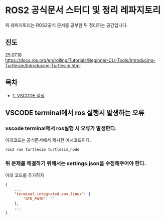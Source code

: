 # ROS2 공식문서 스터디 및 정리 레파지토리
위 레파지토리는 ROS2공식 문서를 공부한 뒤 정리하는 공간입니다.

## 진도

25.07.18 <br />
https://docs.ros.org/en/rolling/Tutorials/Beginner-CLI-Tools/Introducing-Turtlesim/Introducing-Turtlesim.html<br />


## 목차
- [1. VSCODE 설정](#vscode-terminal에서-ros-실행시-발생하는-오류)


## VSCODE terminal에서 ros 실행시 발생하는 오류
### vscode terminal에서 ros실행 시 오류가 발생한다.
아래코드는 공식문서에서 제시한 예시코드이다.
```bash
ros2 run turtlesim turtlesim_node
```

### 위 문제를 해결하기 위해서는 settings.json을 수정해주어야 한다.
아래 코드를 추가하자
```json
{
    ...
    "terminal.integrated.env.linux": {
        "GTK_PATH": ""
    },
    ...
}
```


<!-- ## colcon 설치
sudo apt install python3-colcon-co

## auto completion 사용하기

![alt text](image.png)

- 환경변수 추가

```bash
source /usr/share/colcon_argcomplete/hook/colcon-argcomplete.bash
```

## workspace 설치하기

1. ros2_ws 만들깅
```bash
cd ~
mkdir ros2_ws
cd ros2_ws
```

2. src 디렉토리 생성하기
```bash
mkdir src
```

3. build하기
```bash
colcon build
```

dd

이 후 log(build process), install, log 디렉토리가 생성된다.

4. install directory의 local_setup.bash를 소스 해줌

```bash
vi ~./zshrc
```

## python Package 생성하기

패키지는 독립된 유닛이며, 코드를 재사용 가능한 블록으로 분리해준다.
예시로 카메라 패키지와 로봇패키지 등이 있다.

1. src 폴더로 이동하기

```bash
cd ~ros2_ws/src
```

2. 파이썬 패키지 생성하기

```bash
ros2 pkg create my_py_pkg --build-type ament_python --dependencies rclpy
```

3. 빌드 방법

```bash
colcon build
```

4. 특정 패키지만 빌드하기

```bash
colcon build --packages-select my-py-pkg
```

3. C++ 패키지 생성하기

```bash
cd src
ros2 pkg create my_cpp_pkg --build-type ament_cmake --dependencies rclcpp
```

## ROS2 - Nodes
다른 노드와 커뮤니케이션 함

- Subprograms in your application, responsible for only one thing
- Combined into a graph
- Communicate with each other thorough topics, services, and parameters

Benfits :
- Reduce code complexity
- Fault tolerance
- Can be written in Python, C++, ...

### 카메라 패키지라면
- 카메라 드라이버
- 이미지 처리

### Motion Planning pkg
- Path correction
- Motion planning

### image Processing node와 Path Correction Node의 통신

### Hardware control
- Drivers
- Main Control loop (Motion Planing 과 통신)
- State Publisher


## 간단한 Python 노드 생성

1. 파일 생성

```bash
cd ~/ros2_ws/src/my_py_pkg/my_py_pkg
touch my_first_node.py
```

2. 파이썬 노드 작성

```python
#!/usr/bin/env python3
import rclpy
from rclpy.node import Node

class MyNode(Node):
   def __init__(self):
      super().__init__("py_test")  # 노드 이름 설정
      self.counter_ = 0
      self.get_logger().info("Hello ROS2")  # 초기 메시지 출력
      self.create_timer(0.5, self.timer_callback)  # 0.5초마다 callback 호출

   def timer_callback(self):
      self.counter_ += 1
      self.get_logger().info("Hello " + str(self.counter_))  # 카운터를 증가시키며 출력

def main(args=None):
   rclpy.init(args=args)
   node = MyNode()
   rclpy.spin(node)  # 프로그램을 지속적으로 실행, 다른 작업이 없을 경우 유지
   rclpy.shutdown()  # ROS 2 종료

if __name__ == '__main__':
   main()

```
- MyNode 클래스
- Node를 상속하며, ROS 2의 노드를 생성하는 기본 구조입니다.
- self.get_logger().info("string"): 메시지를 콘솔에 출력합니다.
- self.create_timer(0.5, self.timer_callback): 0.5초마다 timer_callback 함수를 호출하는 타이머를 생성합니다. 이는 주파수 2Hz에 해당하며, 초당 2번 호출됩니다.
- rclpy.spin(node): 노드가 지속해서 동작하게 하며, 다른 작업이 없다면 프로그램이 종료되지 않도록 합니다.
- node의 이름에는 “node”라는 단어가 포함되지 않아야 합니다.
- 메인 함수
- rclpy.init(): ROS 2의 초기화 함수로, 노드 실행 준비를 합니다.
- rclpy.shutdown(): ROS 2를 종료합니다.

## 노드 설치 방법

직접 실행 권한을 부여하여 노드를 실행할 수도 있지만, setup.cfg와 setup.py 파일을 사용하여 설치하는 방법이 권장됩니다.

1. setup.cfg

setup.cfg 파일은 설치 디렉토리를 정의합니다. 이를 통해 설치 시 파일의 위치를 지정할 수 있습니다.

[develop]
script-dir=$base/lib/my_py_pkg
[install]
install-scripts=$base/lib/my_py_pkg

- $base/lib/my_py_pkg: 설치 후에 실행 가능한 스크립트가 위치할 디렉토리입니다.

2. setup.py

setup.py는 패키지 메타데이터와 종속성을 설정하며, ROS 2 패키지인 package.xml과 같은 역할을 합니다.

```python
from setuptools import setup

package_name = 'my_py_pkg'

setup(
    name=package_name,
    version='0.0.0',
    packages=[package_name],
    data_files=[
        ('share/ament_index/resource_index/packages',
            ['resource/' + package_name]),
        ('share/' + package_name, ['package.xml']),
    ],
    install_requires=['setuptools'],
    zip_safe=True,
    maintainer='kim',
    maintainer_email='kim@todo.todo',
    description='ROS 2 Python Node Package',
    license='TODO: License declaration',
    tests_require=['pytest'],
    entry_points={
        'console_scripts': [
           "py_node = my_py_pkg.my_first_node:main"
        ],
    },
)
```

- entry_points: 패키지 설치 후, py_node 명령을 실행하여 my_first_node.py 파일의 main() 함수를 호출할 수 있도록 합니다.
- py_node = my_py_pkg.my_first_node:main에서 my_py_pkg.my_first_node는 my_py_pkg 패키지 내부의 my_first_node 모듈을 의미하며, main 함수가 실행됩니다.

## 노드 실행

1. 빌드

```bash
cd ~/ros2_ws
colcon build --packages-select my_py_pkg
```

colcon build를 통해 패키지를 빌드합니다. --packages-select 옵션을 사용하여 특정 패키지만 빌드할 수 있습니다.

2. 설치 디렉토리에서 노드 실행

```bash
cd install/my_py_pkg/lib/my_py_pkg
./py_node
```

install/my_py_pkg/lib/my_py_pkg 경로에서 py_node를 직접 실행할 수 있습니다. 이 파일은 entry_points 설정에 의해 자동 생성되었으며, my_first_node.py의 main() 함수를 호출합니다.

3. 다른 터미널에서 노드 실행

```bash
source ~/.bashrc
ros2 run my_py_pkg py_node
```

새로운 터미널에서 ros2 run my_py_pkg py_node 명령을 통해 노드를 실행할 수 있습니다. source ~/.bashrc를 실행하여 ROS 2 설정이 반영된 환경을 사용하도록 합니다.


## 간단한 C++ 노드 생성

### cpp package생성
```bash
cd ros2_ws/src
ros2 pkg create my_cpp_pkg --build-type ament_cmake --dependencies rclcpp
```
![alt text](image-1.png)

### 선택 빌드하기
```bash
colcon build --packages-select my_cpp_pkg
```
![alt text](image-2.png)

![alt text](image-4.png)

- c_cpp_properties.json

```json
{
    "configurations": [
        {
            "name": "Linux",
            "includePath": [
                "${workspaceFolder}/**",
                "/opt/ros/foxy/include"
            ],
            "defines": [],
            "intelliSenseMode": "linux-gcc-arm64"
        }
    ],
    "version": 4
}
```

- 생성된 노드를 run하기 위해 특정 디렉토리에 node를 생성해야 하며 이를 cmake에 추가한다.

```txt
cmake_minimum_required(VERSION 3.5)
project(my_cpp_pkg)

# Default to C++14
if(NOT CMAKE_CXX_STANDARD)
  set(CMAKE_CXX_STANDARD 14)
endif()

if(CMAKE_COMPILER_IS_GNUCXX OR CMAKE_CXX_COMPILER_ID MATCHES "Clang")
  add_compile_options(-Wall -Wextra -Wpedantic)
endif()

# find dependencies
find_package(ament_cmake REQUIRED)
find_package(rclcpp REQUIRED)

add_executable(cpp_node src/my_first_node.cpp) # executable 생성
ament_target_dependencies(cpp_node rclcpp) #linking

install(TARGETS
  cpp_node
  DESTINATION lib/${PROJECT_NAME}
)

ament_package()

```

```text
add_executable(cpp_node src/my_first_node.cpp) # executable 생성
ament_target_dependencies(cpp_node rclcpp) # linking
```

- `add_executable`은 노드의 실행파일을 생성하고 cpp_node는 실행파일의 이름이며, 소스코드의 파일 경로는 src/my_first_node.cpp이다.
- `ament_target_dependencies`는 cpp_node 실행파일을 rclcpp라이브러리와 링크해준다.

```text
install(TARGETS
  cpp_node
  DESTINATION lib/${PROJECT_NAME}
)

ament_package()
```

- install은 빌드된 실행파일을 설치할 위치를 지정한다.
- TARGETS는 설치된 실행파일을 지정하며 여기서는 cpp_node이다.
- DESTINATION은 설치 위치를 지정한다. lib/my_cpp_pkg에 cpp_node실행파일을 설치한다는 것이다.

#### 정리
1.	프로젝트 이름과 요구되는 C++ 표준을 정의한다.
2.	의존성 패키지를 찾고, 컴파일 옵션을 추가한다.
3.	소스 코드에서 실행 파일을 생성하고, 필요한 라이브러리(rclcpp)와 연결한다.
4.	빌드된 실행 파일을 특정 디렉토리(lib/my_cpp_pkg)에 설치하여, ROS2 환경에서 사용할 수 있게 한다.


#### rclcpp를 이용하여 기본적인 ros2노드 생성하기

```cpp
#include "rclcpp/rclcpp.hpp"
```
- rclcpp 라이브러리를 포함하는 부분입니다. rclcpp는 ROS2의 C++ 클라이언트 라이브러리로, ROS2 노드를 작성하기 위해 필요한 기능을 제공합니다.

```cpp
int main(int argc, char** argv) {
   rclcpp::init(argc, argv); /// 로스 커뮤니케이션 초기화
```
- main 함수는 C++ 프로그램의 시작 지점입니다.
- `rclcpp::init(argc, argv);`는 ROS2 커뮤니케이션을 초기화하는 함수입니다. ROS2는 노드 간의 통신을 위해 초기화가 필요하며, 이 함수는 ROS2 프로그램의 시작에서 반드시 호출해야 합니다. argc와 argv는 ROS2 초기화 시 명령줄 인수를 전달하기 위해 사용됩니다.

```cpp
auto node = std::make_shared<rclcpp::Node>("cpp_test"); /// node는 shared pointer임 스코프 벗어나도 살아있을 수 있음
```   
- `std::make_shared<rclcpp::Node>("cpp_test");`는 cpp_test라는 이름의 노드를 생성하고, 그 노드를 std::shared_ptr로 관리합니다.
- `std::shared_ptr`는 스마트 포인터로, 해당 포인터를 사용하는 모든 영역에서 메모리를 안전하게 관리할 수 있게 해줍니다. 즉, 이 노드는 node 변수의 스코프를 벗어나도 다른 곳에서 참조할 수 있다면 메모리가 해제되지 않고 유지됩니다.

```cpp
RCLCPP_INFO(node->get_logger(), "Hello Cpp Node");
```

- RCLCPP_INFO는 ROS2의 로그 메시지 함수입니다.
- 첫 번째 인수로 `node->get_logger()`를 사용하여 노드의 로거(logger)를 가져옵니다.
- 두 번째 인수는 출력할 메시지로, "Hello Cpp Node"라는 문자열이 출력됩니다.
- 이 줄을 통해 콘솔에 "Hello Cpp Node"라는 정보 메시지가 출력됩니다.

```cpp
rclcpp::spin(node); /// 노드를 스핀함 (기다림) 노드가 살이있게 유지해준다.
```


- `rclcpp::spin(node);`는 ROS2 노드를 활성화 상태로 유지하는 함수입니다. 이 함수가 호출되면, 노드는 통신을 위해 계속 대기 상태에 들어갑니다.
- spin 함수는 종료될 때까지 실행을 지속하므로, 일반적으로 프로그램이 계속 실행되도록 유지하고, 메시지 수신 등의 이벤트를 처리하는 역할을 합니다.

```cpp
rclcpp::shutdown(); /// 노드가 멈추면 로스 커뮤니케이션 종료
```
- `rclcpp::shutdown();`은 ROS2 커뮤니케이션을 종료하는 함수입니다.
- spin이 종료되거나 프로그램이 종료될 때 shutdown을 호출하여 ROS2 노드와의 모든 연결을 정리합니다.

#### 전체 흐름 요약
1.	`rclcpp::init`으로 ROS2 커뮤니케이션을 초기화합니다.
2.	`std::make_shared<rclcpp::Node>("cpp_test")`로 cpp_test라는 이름의 노드를 생성합니다.
3.	`RCLCPP_INFO`로 노드의 로거를 통해 “Hello Cpp Node” 메시지를 출력합니다.
4.	`rclcpp::spin`을 통해 노드가 계속 실행되도록 유지합니다.
5.	`rclcpp::shutdown`을 호출하여 ROS2 커뮤니케이션을 종료합니다.

#### 타이머를 이용하여 일정시간 마다 로깅하기
```cpp
#include "rclcpp/rclcpp.hpp"

class MyNode: public rclcpp::Node {
public:
   MyNode(): Node("cpp_test") {
      RCLCPP_INFO(this->get_logger(), "Hello Cpp class Node");

      timer_ = this->create_wall_timer(std::chrono::seconds(1), 
                                       std::bind(&MyNode::timerCallback, this));
   }
private:
   void timerCallback() {
      RCLCPP_INFO(this->get_logger(), "Hello");
   }
   rclcpp::TimerBase::SharedPtr timer_;
};

int main(int argc, char** argv) {
   rclcpp::init(argc, argv); /// 로스 커뮤니케이션 초기화

   auto node = std::make_shared<MyNode>();
   rclcpp::spin(node); /// 노드를 스핀함 (기다림) 노드가 살이있게 유지해준다.
   rclcpp::shutdown(); /// 노드가 멈추면 로스 커뮤니케이션 종료

   return 0;
}
```

```cpp
      timer_ = this->create_wall_timer(std::chrono::seconds(1), 
                                       std::bind(&MyNode::timerCallback, this));
```

- `create_wall_timer`는 일정시간마다 주기적으로 `callback`함수를 호출하는 타이머를 생성한다.
- `std::chrono::second(1)`은 타이머의 간격을 나타내며 1초 마다 timerCallback함수를 호출하도록 설정한다.
- `std::bind(&MyNode::timerCallback, this)`는 timerCallback 함수를 현재 객체(this)의 멤버 함수로 바인딩한다.
- `rclcpp::TimerBase::SharedPtr timer_;`는 타이머 객체를 가리키는 스마트 포인터이다. 이를 통해 타이머의 수명을 관리할 수 있다.

#### 실제 타이머 객체의 위치
- 타이머 객체는 ROS2 노드의 메모리 공간에 생성된다.
- 그 타이머 객체를 가리키는 스마트 포인터 timer_를 통해 타이머를 사용한다.
- node가 파괴될 때 타이머 객체도 파괴된다.
- `rclcpp::spin(node)`가 실행되고 있는 동안 타이머는 활성 상태로 유지되며, 지정된 간격에 따라 `callback function`을 호출한다.

![alt text](image-5.png)



### 코드 템플릿

#### cpp
```cpp
#include "rclcpp/rclcpp.hpp"
 
class MyCustomNode : public rclcpp::Node // MODIFY NAME
{
public:
    MyCustomNode() : Node("node_name") // MODIFY NAME
    {
    }
 
private:
};
 
int main(int argc, char **argv)
{
    rclcpp::init(argc, argv);
    auto node = std::make_shared<MyCustomNode>(); // MODIFY NAME
    rclcpp::spin(node);
    rclcpp::shutdown();
    return 0;
}
```

```python
#!/usr/bin/env python3
import rclpy
from rclpy.node import Node
 
 
class MyCustomNode(Node): # MODIFY NAME
    def __init__(self):
        super().__init__("node_name") # MODIFY NAME
 
 
def main(args=None):
    rclpy.init(args=args)
    node = MyCustomNode() # MODIFY NAME
    rclpy.spin(node)
    rclpy.shutdown()
 
 
if __name__ == "__main__":
    main()
```

### rcl

rcl은 ros client library이다. pure C librarty임
dds는 data distribution service로 미들웨어임 

rclcpp cpp 클라이언트 라이브러리임 python도 똑같음 

### 디버깅 및 실행

- 먼저 환경변수에 workspace와 foxy가 있는지 확인한다.

![alt text](image-6.png)

만약 환경변수를 추가하거나 수정했다면 source `~/.bashrc`를 해줘야한다.

- tab을 두번 누르면 해당 명령어에 대한 모든 명령을 볼 수 있다.

![alt text](image-7.png)

- 실행시 노드를 찾기 위해서도 tab을 사용할 수 있다.

![alt text](image-8.png)

- `ros2 node list`
![alt text](image-9.png)

는 현재 실행중인 모든 노드를 확인할 수 있다.

![alt text](image-10.png)

- help메세지

![alt text](image-11.png)

- python 노드를 종료한 뒤 `ros2 node list`의 출력이 없는 것을 확인할 수 있다.
![alt text](image-12.png)

### 같은 이름의 노드 여러개 생성하기
두 개의 같으 노드를 실행시키는 것은 ros2에서 가능하지만 권장하지 않는다.

- 동시 실행

![alt text](image-13.png)

- 경고 메세지

![alt text](image-14.png)

따라서 같은 노드를 다른 이름으로 실행시켜야 한다.

![alt text](image-15.png)

```bash
ros2 run my_py_pkg py_node --ros-args --remap __node:=abc
```

![alt text](image-16.png)

- ros2 node list로 확인하기

![alt text](image-17.png)

- abc와 node2 동시에 실행시키기

![alt text](image-18.png)

## When editing python file, automatically build that file

```bash
colcon build --packages-select my_py_pkg --symlink-install
```

- It's useful when debugging.

### output
```bash
kim@kim-desktop:~/ros2_ws$ ros2 run my_py_pkg py_node
[INFO] [1732441836.792203966] [py_test]: Hello ROS2!!!!
[INFO] [1732441837.295931309] [py_test]: Hello1
[INFO] [1732441837.795945941] [py_test]: Hello2
[INFO] [1732441838.296296971] [py_test]: Hello3
[INFO] [1732441838.795834259] [py_test]: Hello4
```

- It's useful for python, C++ isn't work.


### how to use terminator

link:
shanepark.tistory.com/313

### Activity1

![alt text](activity1.png)

![alt text](activity1_2.png)

 -->
